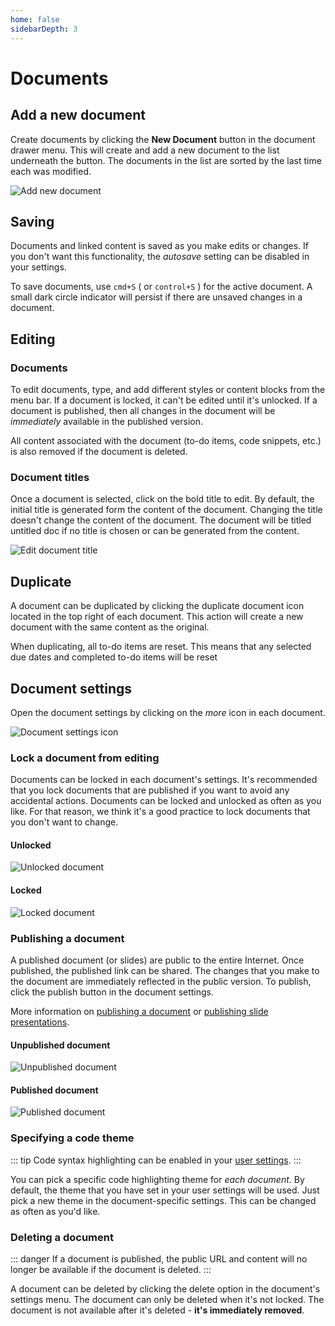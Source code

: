 ```yaml
---
home: false
sidebarDepth: 3
---
```


# Documents

## Add a new document

Create documents by clicking the **New Document** button in the document drawer menu. This will create and add a new document to the list underneath the button. The documents in the list are sorted by the last time each was modified.

![Add new document](/add-new-document.png)

## Saving

Documents and linked content is saved as you make edits or changes. If you don't want this functionality, the _autosave_ setting can be disabled in your settings.

To save documents, use `cmd+S` ( or `control+S` ) for the active document. A small dark circle indicator will persist if there are unsaved changes in a document.

## Editing

### Documents

To edit documents, type, and add different styles or content blocks from the menu bar. If a document is locked, it can't be edited until it's unlocked. If a document is published, then all changes in the document will be _immediately_ available in the published version.

All content associated with the document (to-do items, code snippets, etc.) is also removed if the document is deleted.

### Document titles

Once a document is selected, click on the bold title to edit. By default, the initial title is generated form the content of the document. Changing the title doesn't change the content of the document. The document will be titled untitled doc if no title is chosen or can be generated from the content.

![Edit document title](/edit-document-title.png)

## Duplicate

A document can be duplicated by clicking the duplicate document icon located in the top right of each document. This action will create a new document with the same content as the original.

When duplicating, all to-do items are reset. This means that any selected due dates and completed to-do items will be reset

## Document settings

Open the document settings by clicking on the _more_ icon in each document.

![Document settings icon](/document-settings-icon.png)

### Lock a document from editing

Documents can be locked in each document's settings. It's recommended that you lock documents that are published if you want to avoid any accidental actions. Documents can be locked and unlocked as often as you like. For that reason, we think it's a good practice to lock documents that you don't want to change.

#### Unlocked

![Unlocked document](/unlocked-document.png)

#### Locked

![Locked document ](/locked-document.png)

### Publishing a document

A published document (or slides) are public to the entire Internet. Once published, the published link can be shared. The changes that you make to the document are immediately reflected in the public version. To publish, click the publish button in the document settings.

More information on [publishing a document](/publishing/documents.html) or [publishing slide presentations](/publishing/slideshows.html).

#### Unpublished document

![Unpublished document](/unpublished-document.png)

#### Published document

![Published document](/published-document.png)

### Specifying a code theme

::: tip
Code syntax highlighting can be enabled in your [user settings](/user-settings/settings.html#code-theme).
:::

You can pick a specific code highlighting theme for _each document_. By default, the theme that you have set in your user settings will be used. Just pick a new theme in the document-specific settings. This can be changed as often as you'd like.

### Deleting a document

::: danger
If a document is published, the public URL and content will no longer be available if the document is deleted.
:::

A document can be deleted by clicking the delete option in the document's settings menu. The document can only be deleted when it's not locked. The document is not available after it's deleted - **it's immediately removed**.
